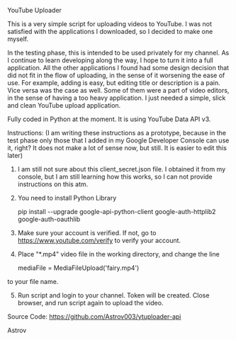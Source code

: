 YouTube Uploader


This is a very simple script for uploading videos to YouTube.
I was not satisfied with the applications I downloaded, so I decided to make one myself.

In the testing phase, this is intended to be used privately for my channel. As I continue to learn developing along the way, I hope to turn it into a full application. All the other applications I found had some design decision that did not fit in the flow of uploading, in the sense of it worsening the ease of use. For example, adding is easy, but editing title or description is a pain. Vice versa was the case as well. Some of them were a part of video editors, in the sense of having a too heavy application. I just needed a simple, slick and clean YouTube upload application.

Fully coded in Python at the moment. It is using YouTube Data API v3.

Instructions: (I am writing these instructions as a prototype, because in the test phase only those that I added in my Google Developer Console can use it, right? It does not make a lot of sense now, but still. It is easier to edit this later)

1. I am still not sure about this client_secret.json file. I obtained it from my console, but I am still learning how this works, so I can not provide instructions on this atm.

2. You need to install Python Library 

	pip install --upgrade google-api-python-client google-auth-httplib2 google-auth-oauthlib

3. Make sure your account is verified. If not, go to https://www.youtube.com/verify to verify your account.

4. Place "*.mp4" video file in the working directory, and change the line

	mediaFile = MediaFileUpload('fairy.mp4') 
	
to your file name.

5. Run script and login to your channel. Token will be created. Close browser, and run script again to upload the video.

Source Code:
https://github.com/Astrov003/ytuploader-api

Astrov
